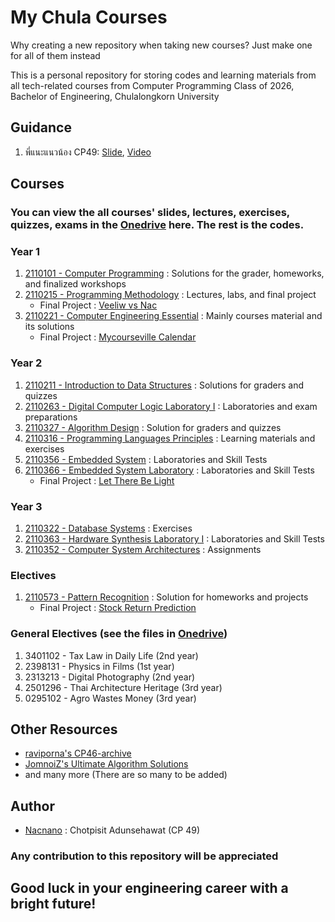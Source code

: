 # My Chula Courses

Why creating a new repository when taking new courses? Just make one for all of them instead

This is a personal repository for storing codes and learning materials from all tech-related courses from Computer Programming Class of 2026, Bachelor of Engineering, Chulalongkorn University

## Guidance

1. พี่แนะแนวน้อง CP49: [Slide](<https://github.com/Nacnano/my-chula-courses/blob/main/guidance/WIP%20(%E0%B9%80%E0%B8%82%E0%B9%89%E0%B8%B2%E0%B8%94%E0%B9%89%E0%B8%A7%E0%B8%A2%E0%B9%80%E0%B8%A1%E0%B8%A5%E0%B8%88%E0%B8%B8%E0%B8%AC%E0%B8%B2)%20%E0%B9%81%E0%B8%99%E0%B8%B0%E0%B9%81%E0%B8%99%E0%B8%A7%20CP48%2B%2B.pdf>), [Video](https://youtu.be/tEwQvjD-tuU)

## Courses

### You can view the all courses' slides, lectures, exercises, quizzes, exams in the [Onedrive](https://chula-my.sharepoint.com/:f:/g/personal/6531313221_student_chula_ac_th/Eh6t27fwE_VBky4hGBT67ygBo3h8n7EWyle22TjCA94aaQ?e=sDsXLV) here. The rest is the codes.

### Year 1

1.  [2110101 - Computer Programming](https://github.com/Nacnano/my-chula-courses/tree/main/2110101-com-prog) : Solutions for the grader, homeworks, and finalized workshops
2.  [2110215 - Programming Methodology](https://github.com/Nacnano/my-chula-courses/tree/main/2110215-prog-meth) : Lectures, labs, and final project
    - Final Project : [Veeliw vs Nac](https://github.com/Nacnano/veeliwvsnac)
3.  [2110221 - Computer Engineering Essential](https://github.com/Nacnano/my-chula-courses/tree/main/2110221-com-eng-ess) : Mainly courses material and its solutions
    - Final Project : [Mycourseville Calendar](https://github.com/Nacnano/cee-34-final-project)

### Year 2

1.  [2110211 - Introduction to Data Structures](https://github.com/Nacnano/my-chula-courses/tree/main/2110211-intro-data-struct) : Solutions for graders and quizzes
2.  [2110263 - Digital Computer Logic Laboratory I](https://github.com/Nacnano/my-chula-courses/tree/main/2110263-dig-logic-lab-1) : Laboratories and exam preparations
3.  [2110327 - Algorithm Design](https://github.com/Nacnano/my-chula-courses/tree/main/2110327-algorithm-design) : Solution for graders and quizzes
4.  [2110316 - Programming Languages Principles](https://github.com/Nacnano/my-chula-courses/tree/main/2110316-prog-lang-prin) : Learning materials and exercises
5.  [2110356 - Embedded System](https://github.com/Nacnano/my-chula-courses/tree/main/2110356-embedded-sys) : Laboratories and Skill Tests
6.  [2110366 - Embedded System Laboratory](https://github.com/Nacnano/my-chula-courses/tree/main/2110366-embedded-sys-lab) : Laboratories and Skill Tests
    - Final Project : [Let There Be Light](https://github.com/nacnano/embbed-lab-final-project)

### Year 3

1. [2110322 - Database Systems](https://github.com/Nacnano/my-chula-courses/tree/main/2110211-db-sys) : Exercises
2. [2110363 - Hardware Synthesis Laboratory I](https://github.com/Nacnano/my-chula-courses/tree/main/2110363-hw-syn-lab-1) : Laboratories and Skill Tests
3. [2110352 - Computer System Architectures](https://github.com/Nacnano/my-chula-courses/tree/main/2110352-comp-sys-arch) : Assignments

### Electives

1. [2110573 - Pattern Recognition](https://github.com/Nacnano/my-chula-courses/tree/main/2110573-patt-recog) : Solution for homeworks and projects
   - Final Project : [Stock Return Prediction](https://github.com/Nacnano/stock-machine-learning-project/)

### General Electives (see the files in [Onedrive](https://chula-my.sharepoint.com/:f:/g/personal/6531313221_student_chula_ac_th/Eh6t27fwE_VBky4hGBT67ygBo3h8n7EWyle22TjCA94aaQ?e=sDsXLV))

1. 3401102 - Tax Law in Daily Life (2nd year)
2. 2398131 - Physics in Films (1st year)
3. 2313213 - Digital Photography (2nd year)
4. 2501296 - Thai Architecture Heritage (3rd year)
5. 0295102 - Agro Wastes Money (3rd year)

## Other Resources

- [raviporna's CP46-archive](https://github.com/raviporna/CP46-archive)
- [JomnoiZ's Ultimate Algorithm Solutions](https://github.com/JomnoiZ/AlgorithmDesign)
- and many more (There are so many to be added)

## Author

- [Nacnano](https://github.com/Nacnano) : Chotpisit Adunsehawat (CP 49)

### Any contribution to this repository will be appreciated

## Good luck in your engineering career with a bright future!
